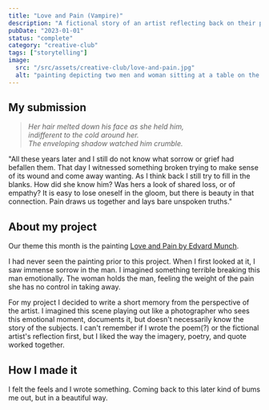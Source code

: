 ```yaml
---
title: "Love and Pain (Vampire)"
description: "A fictional story of an artist reflecting back on their painting's origins."
pubDate: "2023-01-01"
status: "complete"
category: "creative-club"
tags: ["storytelling"]
image:
  src: "/src/assets/creative-club/love-and-pain.jpg"
  alt: "painting depicting two men and woman sitting at a table on the waterfront with several boats in the background"
---
```


## My submission

> *Her hair melted down his face as she held him,*<br />
> *indifferent to the cold around her.*<br />
> *The enveloping shadow watched him crumble.*

"All these years later and I still do not know what sorrow or grief had befallen them. That day I witnessed something broken trying to make sense of its wound and come away wanting. As I think back I still try to fill in the blanks. How did she know him? Was hers a look of shared loss, or of empathy? It is easy to lose oneself in the gloom, but there is beauty in that connection. Pain draws us together and lays bare unspoken truths."

## About my project

Our theme this month is the painting [Love and Pain by Edvard Munch](https://en.wikipedia.org/wiki/Love_and_Pain_(Munch)).

I had never seen the painting prior to this project. When I first looked at it, I saw immense sorrow in the man. I imagined something terrible breaking this man emotionally. The woman holds the man, feeling the weight of the pain she has no control in taking away.

For my project I decided to write a short memory from the perspective of the artist. I imagined this scene playing out like a photographer who sees this emotional moment, documents it, but doesn't necessarily know the story of the subjects. I can't remember if I wrote the poem(?) or the fictional artist's reflection first, but I liked the way the imagery, poetry, and quote worked together.

## How I made it

I felt the feels and I wrote something. Coming back to this later kind of bums me out, but in a beautiful way.
